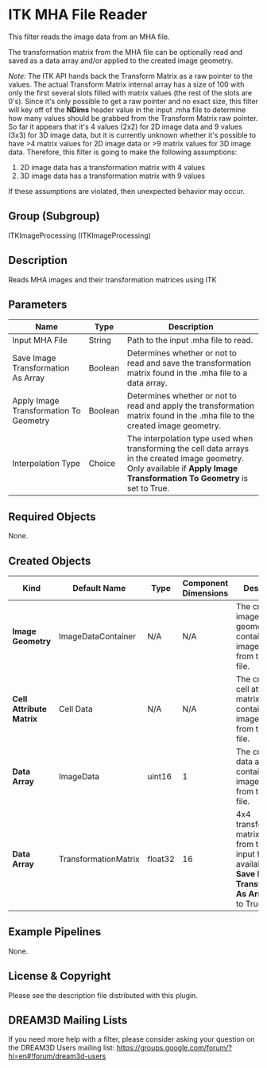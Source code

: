 # ITK MHA File Reader

This filter reads the image data from an MHA file.

The transformation matrix from the MHA file can be optionally read and saved as a data array and/or applied to the created image geometry.

*Note:* The ITK API hands back the Transform Matrix as a raw pointer to the values.  The actual Transform Matrix internal array has a size of 100 with only the first several slots filled with matrix values (the rest of the slots are 0's).  Since it's only possible to get a raw pointer and no exact size, this filter will key off of the **NDims** header value in the input .mha file to determine how many values should be grabbed from the Transform Matrix raw pointer.  So far it appears that it's 4 values (2x2) for 2D image data and 9 values (3x3) for 3D image data, but it is currently unknown whether it's possible to have >4 matrix values for 2D image data or >9 matrix values for 3D image data.  Therefore, this filter is going to make the following assumptions:

1. 2D image data has a transformation matrix with 4 values
2. 3D image data has a transformation matrix with 9 values

If these assumptions are violated, then unexpected behavior may occur.

## Group (Subgroup) ##

ITKImageProcessing (ITKImageProcessing)

## Description ##

Reads MHA images and their transformation matrices using ITK

## Parameters ##

| Name             | Type | Description |
|------------------|------|-------------|
| Input MHA File | String | Path to the input .mha file to read. |
| Save Image Transformation As Array | Boolean | Determines whether or not to read and save the transformation matrix found in the .mha file to a data array. |
| Apply Image Transformation To Geometry | Boolean | Determines whether or not to read and apply the transformation matrix found in the .mha file to the created image geometry. |
| Interpolation Type | Choice | The interpolation type used when transforming the cell data arrays in the created image geometry. Only available if **Apply Image Transformation To Geometry** is set to True.|

## Required Objects ##

None.

## Created Objects ##

| Kind | Default Name | Type | Component Dimensions | Description |
|------|--------------|------|----------------------|-------------|
| **Image Geometry** | ImageDataContainer | N/A | N/A | The created image geometry that contains the image data from the .mha file. |
| **Cell Attribute Matrix** | Cell Data | N/A | N/A | The created cell attribute matrix that contains the image data from the .mha file. |
| **Data Array** | ImageData | uint16 | 1 | The created data array that contains the image data from the .mha file. |
| **Data Array** | TransformationMatrix | float32 | 16 | 4x4 transformation matrix read from the .mha input file. Only available if **Save Image Transformation As Array** is set to True. |

## Example Pipelines ##

None.

## License & Copyright ##

Please see the description file distributed with this plugin.

## DREAM3D Mailing Lists ##

If you need more help with a filter, please consider asking your question on the DREAM3D Users mailing list:
https://groups.google.com/forum/?hl=en#!forum/dream3d-users
